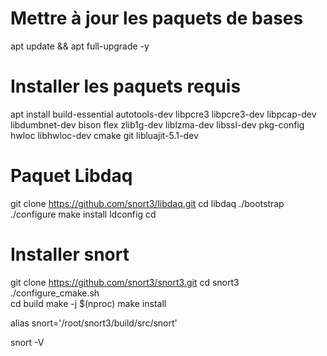 # Mettre à jour les paquets de bases
apt update && apt full-upgrade -y

# Installer les paquets requis
apt install build-essential autotools-dev libpcre3 libpcre3-dev libpcap-dev libdumbnet-dev bison flex zlib1g-dev liblzma-dev libssl-dev pkg-config hwloc libhwloc-dev cmake git libluajit-5.1-dev

# Paquet Libdaq
git clone https://github.com/snort3/libdaq.git
cd libdaq
./bootstrap
./configure 
make install
ldconfig
cd

# Installer snort
git clone https://github.com/snort3/snort3.git
cd snort3
./configure_cmake.sh  
cd build
make -j $(nproc)
make install

alias snort='/root/snort3/build/src/snort'

snort -V